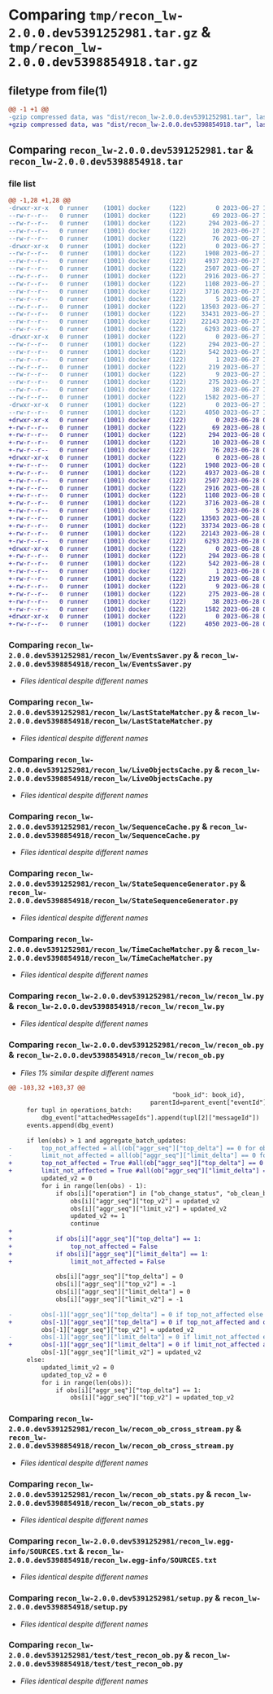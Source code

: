 # Comparing `tmp/recon_lw-2.0.0.dev5391252981.tar.gz` & `tmp/recon_lw-2.0.0.dev5398854918.tar.gz`

## filetype from file(1)

```diff
@@ -1 +1 @@
-gzip compressed data, was "dist/recon_lw-2.0.0.dev5391252981.tar", last modified: Tue Jun 27 14:47:03 2023, max compression
+gzip compressed data, was "dist/recon_lw-2.0.0.dev5398854918.tar", last modified: Wed Jun 28 08:21:42 2023, max compression
```

## Comparing `recon_lw-2.0.0.dev5391252981.tar` & `recon_lw-2.0.0.dev5398854918.tar`

### file list

```diff
@@ -1,28 +1,28 @@
-drwxr-xr-x   0 runner    (1001) docker     (122)        0 2023-06-27 14:47:03.000000 recon_lw-2.0.0.dev5391252981/
--rw-r--r--   0 runner    (1001) docker     (122)       69 2023-06-27 14:46:07.000000 recon_lw-2.0.0.dev5391252981/MANIFEST.in
--rw-r--r--   0 runner    (1001) docker     (122)      294 2023-06-27 14:47:03.000000 recon_lw-2.0.0.dev5391252981/PKG-INFO
--rw-r--r--   0 runner    (1001) docker     (122)       10 2023-06-27 14:46:07.000000 recon_lw-2.0.0.dev5391252981/README.md
--rw-r--r--   0 runner    (1001) docker     (122)       76 2023-06-27 14:46:37.000000 recon_lw-2.0.0.dev5391252981/package_info.json
-drwxr-xr-x   0 runner    (1001) docker     (122)        0 2023-06-27 14:47:03.000000 recon_lw-2.0.0.dev5391252981/recon_lw/
--rw-r--r--   0 runner    (1001) docker     (122)     1908 2023-06-27 14:46:07.000000 recon_lw-2.0.0.dev5391252981/recon_lw/EventsSaver.py
--rw-r--r--   0 runner    (1001) docker     (122)     4937 2023-06-27 14:46:07.000000 recon_lw-2.0.0.dev5391252981/recon_lw/LastStateMatcher.py
--rw-r--r--   0 runner    (1001) docker     (122)     2507 2023-06-27 14:46:07.000000 recon_lw-2.0.0.dev5391252981/recon_lw/LiveObjectsCache.py
--rw-r--r--   0 runner    (1001) docker     (122)     2916 2023-06-27 14:46:07.000000 recon_lw-2.0.0.dev5391252981/recon_lw/SequenceCache.py
--rw-r--r--   0 runner    (1001) docker     (122)     1108 2023-06-27 14:46:07.000000 recon_lw-2.0.0.dev5391252981/recon_lw/StateSequenceGenerator.py
--rw-r--r--   0 runner    (1001) docker     (122)     3716 2023-06-27 14:46:07.000000 recon_lw-2.0.0.dev5391252981/recon_lw/TimeCacheMatcher.py
--rw-r--r--   0 runner    (1001) docker     (122)        5 2023-06-27 14:46:07.000000 recon_lw-2.0.0.dev5391252981/recon_lw/__init__.py
--rw-r--r--   0 runner    (1001) docker     (122)    13503 2023-06-27 14:46:07.000000 recon_lw-2.0.0.dev5391252981/recon_lw/recon_lw.py
--rw-r--r--   0 runner    (1001) docker     (122)    33431 2023-06-27 14:46:07.000000 recon_lw-2.0.0.dev5391252981/recon_lw/recon_ob.py
--rw-r--r--   0 runner    (1001) docker     (122)    22143 2023-06-27 14:46:07.000000 recon_lw-2.0.0.dev5391252981/recon_lw/recon_ob_cross_stream.py
--rw-r--r--   0 runner    (1001) docker     (122)     6293 2023-06-27 14:46:07.000000 recon_lw-2.0.0.dev5391252981/recon_lw/recon_ob_stats.py
-drwxr-xr-x   0 runner    (1001) docker     (122)        0 2023-06-27 14:47:03.000000 recon_lw-2.0.0.dev5391252981/recon_lw.egg-info/
--rw-r--r--   0 runner    (1001) docker     (122)      294 2023-06-27 14:47:03.000000 recon_lw-2.0.0.dev5391252981/recon_lw.egg-info/PKG-INFO
--rw-r--r--   0 runner    (1001) docker     (122)      542 2023-06-27 14:47:03.000000 recon_lw-2.0.0.dev5391252981/recon_lw.egg-info/SOURCES.txt
--rw-r--r--   0 runner    (1001) docker     (122)        1 2023-06-27 14:47:03.000000 recon_lw-2.0.0.dev5391252981/recon_lw.egg-info/dependency_links.txt
--rw-r--r--   0 runner    (1001) docker     (122)      219 2023-06-27 14:47:03.000000 recon_lw-2.0.0.dev5391252981/recon_lw.egg-info/requires.txt
--rw-r--r--   0 runner    (1001) docker     (122)        9 2023-06-27 14:47:03.000000 recon_lw-2.0.0.dev5391252981/recon_lw.egg-info/top_level.txt
--rw-r--r--   0 runner    (1001) docker     (122)      275 2023-06-27 14:46:07.000000 recon_lw-2.0.0.dev5391252981/requirements.txt
--rw-r--r--   0 runner    (1001) docker     (122)       38 2023-06-27 14:47:03.000000 recon_lw-2.0.0.dev5391252981/setup.cfg
--rw-r--r--   0 runner    (1001) docker     (122)     1582 2023-06-27 14:46:07.000000 recon_lw-2.0.0.dev5391252981/setup.py
-drwxr-xr-x   0 runner    (1001) docker     (122)        0 2023-06-27 14:47:03.000000 recon_lw-2.0.0.dev5391252981/test/
--rw-r--r--   0 runner    (1001) docker     (122)     4050 2023-06-27 14:46:07.000000 recon_lw-2.0.0.dev5391252981/test/test_recon_ob.py
+drwxr-xr-x   0 runner    (1001) docker     (122)        0 2023-06-28 08:21:42.000000 recon_lw-2.0.0.dev5398854918/
+-rw-r--r--   0 runner    (1001) docker     (122)       69 2023-06-28 08:20:49.000000 recon_lw-2.0.0.dev5398854918/MANIFEST.in
+-rw-r--r--   0 runner    (1001) docker     (122)      294 2023-06-28 08:21:42.000000 recon_lw-2.0.0.dev5398854918/PKG-INFO
+-rw-r--r--   0 runner    (1001) docker     (122)       10 2023-06-28 08:20:49.000000 recon_lw-2.0.0.dev5398854918/README.md
+-rw-r--r--   0 runner    (1001) docker     (122)       76 2023-06-28 08:21:16.000000 recon_lw-2.0.0.dev5398854918/package_info.json
+drwxr-xr-x   0 runner    (1001) docker     (122)        0 2023-06-28 08:21:42.000000 recon_lw-2.0.0.dev5398854918/recon_lw/
+-rw-r--r--   0 runner    (1001) docker     (122)     1908 2023-06-28 08:20:49.000000 recon_lw-2.0.0.dev5398854918/recon_lw/EventsSaver.py
+-rw-r--r--   0 runner    (1001) docker     (122)     4937 2023-06-28 08:20:49.000000 recon_lw-2.0.0.dev5398854918/recon_lw/LastStateMatcher.py
+-rw-r--r--   0 runner    (1001) docker     (122)     2507 2023-06-28 08:20:49.000000 recon_lw-2.0.0.dev5398854918/recon_lw/LiveObjectsCache.py
+-rw-r--r--   0 runner    (1001) docker     (122)     2916 2023-06-28 08:20:49.000000 recon_lw-2.0.0.dev5398854918/recon_lw/SequenceCache.py
+-rw-r--r--   0 runner    (1001) docker     (122)     1108 2023-06-28 08:20:49.000000 recon_lw-2.0.0.dev5398854918/recon_lw/StateSequenceGenerator.py
+-rw-r--r--   0 runner    (1001) docker     (122)     3716 2023-06-28 08:20:49.000000 recon_lw-2.0.0.dev5398854918/recon_lw/TimeCacheMatcher.py
+-rw-r--r--   0 runner    (1001) docker     (122)        5 2023-06-28 08:20:49.000000 recon_lw-2.0.0.dev5398854918/recon_lw/__init__.py
+-rw-r--r--   0 runner    (1001) docker     (122)    13503 2023-06-28 08:20:49.000000 recon_lw-2.0.0.dev5398854918/recon_lw/recon_lw.py
+-rw-r--r--   0 runner    (1001) docker     (122)    33734 2023-06-28 08:20:49.000000 recon_lw-2.0.0.dev5398854918/recon_lw/recon_ob.py
+-rw-r--r--   0 runner    (1001) docker     (122)    22143 2023-06-28 08:20:49.000000 recon_lw-2.0.0.dev5398854918/recon_lw/recon_ob_cross_stream.py
+-rw-r--r--   0 runner    (1001) docker     (122)     6293 2023-06-28 08:20:49.000000 recon_lw-2.0.0.dev5398854918/recon_lw/recon_ob_stats.py
+drwxr-xr-x   0 runner    (1001) docker     (122)        0 2023-06-28 08:21:42.000000 recon_lw-2.0.0.dev5398854918/recon_lw.egg-info/
+-rw-r--r--   0 runner    (1001) docker     (122)      294 2023-06-28 08:21:42.000000 recon_lw-2.0.0.dev5398854918/recon_lw.egg-info/PKG-INFO
+-rw-r--r--   0 runner    (1001) docker     (122)      542 2023-06-28 08:21:42.000000 recon_lw-2.0.0.dev5398854918/recon_lw.egg-info/SOURCES.txt
+-rw-r--r--   0 runner    (1001) docker     (122)        1 2023-06-28 08:21:42.000000 recon_lw-2.0.0.dev5398854918/recon_lw.egg-info/dependency_links.txt
+-rw-r--r--   0 runner    (1001) docker     (122)      219 2023-06-28 08:21:42.000000 recon_lw-2.0.0.dev5398854918/recon_lw.egg-info/requires.txt
+-rw-r--r--   0 runner    (1001) docker     (122)        9 2023-06-28 08:21:42.000000 recon_lw-2.0.0.dev5398854918/recon_lw.egg-info/top_level.txt
+-rw-r--r--   0 runner    (1001) docker     (122)      275 2023-06-28 08:20:49.000000 recon_lw-2.0.0.dev5398854918/requirements.txt
+-rw-r--r--   0 runner    (1001) docker     (122)       38 2023-06-28 08:21:42.000000 recon_lw-2.0.0.dev5398854918/setup.cfg
+-rw-r--r--   0 runner    (1001) docker     (122)     1582 2023-06-28 08:20:49.000000 recon_lw-2.0.0.dev5398854918/setup.py
+drwxr-xr-x   0 runner    (1001) docker     (122)        0 2023-06-28 08:21:42.000000 recon_lw-2.0.0.dev5398854918/test/
+-rw-r--r--   0 runner    (1001) docker     (122)     4050 2023-06-28 08:20:49.000000 recon_lw-2.0.0.dev5398854918/test/test_recon_ob.py
```

### Comparing `recon_lw-2.0.0.dev5391252981/recon_lw/EventsSaver.py` & `recon_lw-2.0.0.dev5398854918/recon_lw/EventsSaver.py`

 * *Files identical despite different names*

### Comparing `recon_lw-2.0.0.dev5391252981/recon_lw/LastStateMatcher.py` & `recon_lw-2.0.0.dev5398854918/recon_lw/LastStateMatcher.py`

 * *Files identical despite different names*

### Comparing `recon_lw-2.0.0.dev5391252981/recon_lw/LiveObjectsCache.py` & `recon_lw-2.0.0.dev5398854918/recon_lw/LiveObjectsCache.py`

 * *Files identical despite different names*

### Comparing `recon_lw-2.0.0.dev5391252981/recon_lw/SequenceCache.py` & `recon_lw-2.0.0.dev5398854918/recon_lw/SequenceCache.py`

 * *Files identical despite different names*

### Comparing `recon_lw-2.0.0.dev5391252981/recon_lw/StateSequenceGenerator.py` & `recon_lw-2.0.0.dev5398854918/recon_lw/StateSequenceGenerator.py`

 * *Files identical despite different names*

### Comparing `recon_lw-2.0.0.dev5391252981/recon_lw/TimeCacheMatcher.py` & `recon_lw-2.0.0.dev5398854918/recon_lw/TimeCacheMatcher.py`

 * *Files identical despite different names*

### Comparing `recon_lw-2.0.0.dev5391252981/recon_lw/recon_lw.py` & `recon_lw-2.0.0.dev5398854918/recon_lw/recon_lw.py`

 * *Files identical despite different names*

### Comparing `recon_lw-2.0.0.dev5391252981/recon_lw/recon_ob.py` & `recon_lw-2.0.0.dev5398854918/recon_lw/recon_ob.py`

 * *Files 1% similar despite different names*

```diff
@@ -103,32 +103,37 @@
                                             "book_id": book_id},
                                       parentId=parent_event["eventId"])
     for tupl in operations_batch:
         dbg_event["attachedMessageIds"].append(tupl[2]["messageId"])
     events.append(dbg_event)
 
     if len(obs) > 1 and aggregate_batch_updates:
-        top_not_affected = all(ob["aggr_seq"]["top_delta"] == 0 for ob in obs)
-        limit_not_affected = all(ob["aggr_seq"]["limit_delta"] == 0 for ob in obs)
+        top_not_affected = True #all(ob["aggr_seq"]["top_delta"] == 0 for ob in obs)
+        limit_not_affected = True #all(ob["aggr_seq"]["limit_delta"] == 0 for ob in obs)
         updated_v2 = 0
         for i in range(len(obs) - 1):
             if obs[i]["operation"] in ["ob_change_status", "ob_clean_book", "ob_aggr_clean_book", "ob_top_clean_book"]:
                 obs[i]["aggr_seq"]["top_v2"] = updated_v2
                 obs[i]["aggr_seq"]["limit_v2"] = updated_v2
                 updated_v2 += 1
                 continue
+            
+            if obs[i]["aggr_seq"]["top_delta"] == 1:
+                top_not_affected = False
+            if obs[i]["aggr_seq"]["limit_delta"] == 1:
+                limit_not_affected = False
 
             obs[i]["aggr_seq"]["top_delta"] = 0
             obs[i]["aggr_seq"]["top_v2"] = -1
             obs[i]["aggr_seq"]["limit_delta"] = 0
             obs[i]["aggr_seq"]["limit_v2"] = -1
 
-        obs[-1]["aggr_seq"]["top_delta"] = 0 if top_not_affected else 1
+        obs[-1]["aggr_seq"]["top_delta"] = 0 if top_not_affected and obs[-1]["aggr_seq"]["top_delta"] == 0 else 1
         obs[-1]["aggr_seq"]["top_v2"] = updated_v2
-        obs[-1]["aggr_seq"]["limit_delta"] = 0 if limit_not_affected else 1
+        obs[-1]["aggr_seq"]["limit_delta"] = 0 if limit_not_affected and obs[-1]["aggr_seq"]["limit_delta"] == 0 else 1
         obs[-1]["aggr_seq"]["limit_v2"] = updated_v2
     else:
         updated_limit_v2 = 0
         updated_top_v2 = 0
         for i in range(len(obs)):
             if obs[i]["aggr_seq"]["top_delta"] == 1:
                 obs[i]["aggr_seq"]["top_v2"] = updated_top_v2
```

### Comparing `recon_lw-2.0.0.dev5391252981/recon_lw/recon_ob_cross_stream.py` & `recon_lw-2.0.0.dev5398854918/recon_lw/recon_ob_cross_stream.py`

 * *Files identical despite different names*

### Comparing `recon_lw-2.0.0.dev5391252981/recon_lw/recon_ob_stats.py` & `recon_lw-2.0.0.dev5398854918/recon_lw/recon_ob_stats.py`

 * *Files identical despite different names*

### Comparing `recon_lw-2.0.0.dev5391252981/recon_lw.egg-info/SOURCES.txt` & `recon_lw-2.0.0.dev5398854918/recon_lw.egg-info/SOURCES.txt`

 * *Files identical despite different names*

### Comparing `recon_lw-2.0.0.dev5391252981/setup.py` & `recon_lw-2.0.0.dev5398854918/setup.py`

 * *Files identical despite different names*

### Comparing `recon_lw-2.0.0.dev5391252981/test/test_recon_ob.py` & `recon_lw-2.0.0.dev5398854918/test/test_recon_ob.py`

 * *Files identical despite different names*

